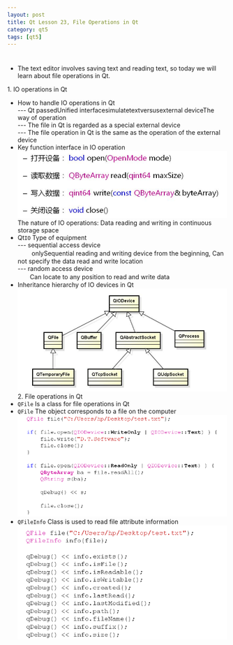 ```yaml
---
layout: post
title: Qt Lesson 23, File Operations in Qt
category: qt5
tags: [qt5]
---
```

# 

## 

* The text editor involves saving text and reading text, so today we will learn about file operations in Qt.

1\. IO operations in Qt

* How to handle IO operations in Qt  
--- Qt passedUnified interfacesimulatetextversusexternal deviceThe way of operation  
--- The file in Qt is regarded as a special external device  
--- The file operation in Qt is the same as the operation of the external device
* Key function interface in IO operation  
![ ](/public/assets/2021-07-25/1ec84b96ac03acfee02872638f2ed469.png)  
The nature of IO operations: Data reading and writing in continuous storage space
* Qt`IO` Type of equipment  
--- sequential access device  
　　 onlySequential reading and writing device from the beginning, Can not specify the data read and write location  
--- random access device  
　　Can locate to any position to read and write data
* Inheritance hierarchy of IO devices in Qt  
![ ](/public/assets/2021-07-25/8fa6b6af26fd454712c6231afbd2b8a8.png)  
2\. File operations in Qt
* `QFile` Is a class for file operations in Qt
* `QFile` The object corresponds to a file on the computer  
![ ](/public/assets/2021-07-25/2f0f1e302048b2d9076482f946866904.png)
* `QFileInfo` Class is used to read file attribute information  
![](/public/assets/2021-07-25/5b0c265d8d25a8422f086ea398b67304.png)